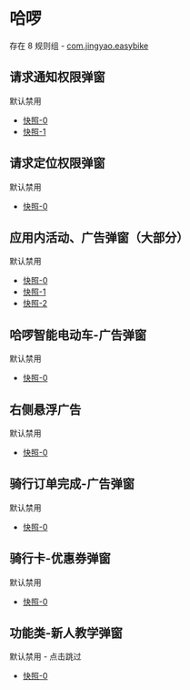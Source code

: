 # 哈啰

存在 8 规则组 - [com.jingyao.easybike](/src/apps/com.jingyao.easybike.ts)

## 请求通知权限弹窗

默认禁用

- [快照-0](https://i.gkd.li/i/13228735)
- [快照-1](https://i.gkd.li/i/13402675)

## 请求定位权限弹窗

默认禁用

- [快照-0](https://i.gkd.li/i/13228677)

## 应用内活动、广告弹窗（大部分）

默认禁用

- [快照-0](https://i.gkd.li/i/12650028)
- [快照-1](https://i.gkd.li/i/12650090)
- [快照-2](https://i.gkd.li/i/13331231)

## 哈啰智能电动车-广告弹窗

默认禁用

- [快照-0](https://i.gkd.li/i/12650163)

## 右侧悬浮广告

默认禁用

- [快照-0](https://i.gkd.li/i/12650071)

## 骑行订单完成-广告弹窗

默认禁用

- [快照-0](https://i.gkd.li/i/12684673)

## 骑行卡-优惠券弹窗

默认禁用

- [快照-0](https://i.gkd.li/i/12739316)

## 功能类-新人教学弹窗

默认禁用 - 点击跳过

- [快照-0](https://i.gkd.li/i/13837543)
